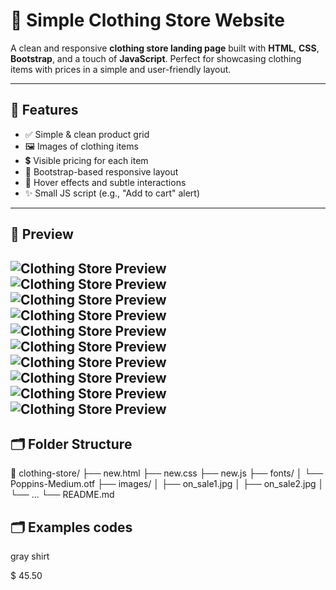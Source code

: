 # 👕 Simple Clothing Store Website

A clean and responsive **clothing store landing page** built with **HTML**, **CSS**, **Bootstrap**, and a touch of **JavaScript**. Perfect for showcasing clothing items with prices in a simple and user-friendly layout.

---

## 🧥 Features

- ✅ Simple & clean product grid
- 🖼️ Images of clothing items
- 💲 Visible pricing for each item
- 🧭 Bootstrap-based responsive layout
- 🎯 Hover effects and subtle interactions
- ✨ Small JS script (e.g., "Add to cart" alert)

---

## 📸 Preview

![Clothing Store Preview](./images/mocups/cTK6rWr31wm.png)
![Clothing Store Preview](./images/mocups/R2TAhi7uu8S%20(1).png)
![Clothing Store Preview](./images/mocups/R2TAhi7uu8S%20(2).png)
![Clothing Store Preview](./images/mocups/R2TAhi7uu8S%20(3).png)
![Clothing Store Preview](./images/mocups/R2TAhi7uu8S%20(4).png)
![Clothing Store Preview](./images/mocups/R2TAhi7uu8S%20(5).png)
![Clothing Store Preview](./images/mocups/R2TAhi7uu8S.png)
![Clothing Store Preview](./images/mocups/TcJdb76WCp2%20(1).png)
![Clothing Store Preview](./images/mocups/TcJdb76WCp2%20(2).png)
![Clothing Store Preview](./images/mocups/TcJdb76WCp2.png)
---

## 🗂️ Folder Structure

📁 clothing-store/
├── new.html
├── new.css
├── new.js
├── fonts/
│   └── Poppins-Medium.otf
├── images/
│   ├── on_sale1.jpg
│   ├── on_sale2.jpg
│   └── ...
└── README.md

## 🗂️ Examples codes


<div class = "text-center">
        <div class = "rating mt-3">
            <span class = "text-primary"><i class = "fas fa-star"></i></span>
            <span class = "text-primary"><i class = "fas fa-star"></i></span>
            <span class = "text-primary"><i class = "fas fa-star"></i></span>
            <span class = "text-primary"><i class = "fas fa-star"></i></span>
            <span class = "text-primary"><i class = "fas fa-star"></i></span>
        </div>
        <p class = "text-capitalize my-1">gray shirt</p>
    <span class = "fw-bold">$ 45.50</span>
</div>